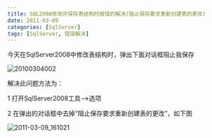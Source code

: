 ```yaml
---
title: SQL2008修改并保存表结构时报错的解决(阻止保存要求重新创建表的更改)
date: 2011-03-09
categories: [SqlServer]
tags: [SqlServer, 错误解决]
---
```


今天在SqlServer2008中修改表结构时，弹出下面对话框阻止我保存

![20100304002](http://fwhyy.com/img/post/20100304002.png)

解决此问题方法为：

1 打开SqlServer2008工具—>选项

2 在弹出的对话框中去掉“阻止保存要求重新创建表的更改”，如下图

![2011-03-09_161021](http://fwhyy.com/img/post/2011-03-09_161021.png)


